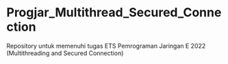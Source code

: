 # Progjar_Multithread_Secured_Connection
Repository untuk memenuhi tugas ETS Pemrograman Jaringan E 2022 (Multithreading and Secured Connection)
